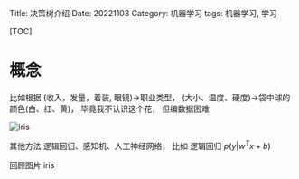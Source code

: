 Title: 决策树介绍
Date: 20221103
Category: 机器学习
tags: 机器学习, 学习


[TOC]

# 概念


比如根据 (收入，发量，着装, 眼镜)->职业类型， (大小、温度、硬度)->袋中球的颜色(白、红、黄)， 毕竟我不认识这个花， 但编数据困难 

![iris](images/iris.png)

其他方法 逻辑回归、感知机、人工神经网络， 比如 逻辑回归 $p(y|w^T x + b)$



回顾图片 iris


